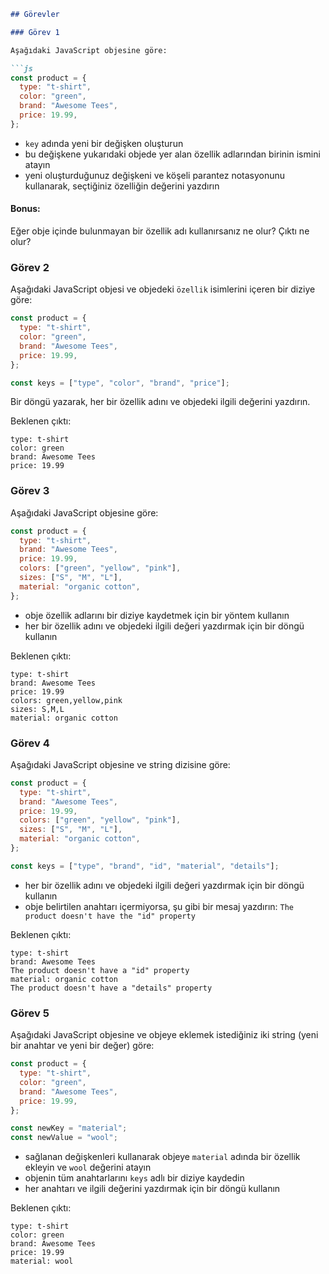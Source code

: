 ```md
## Görevler

### Görev 1

Aşağıdaki JavaScript objesine göre:

```js
const product = {
  type: "t-shirt",
  color: "green",
  brand: "Awesome Tees",
  price: 19.99,
};
```

- `key` adında yeni bir değişken oluşturun
- bu değişkene yukarıdaki objede yer alan özellik adlarından birinin ismini atayın
- yeni oluşturduğunuz değişkeni ve köşeli parantez notasyonunu kullanarak, seçtiğiniz özelliğin değerini yazdırın

#### Bonus:

Eğer obje içinde bulunmayan bir özellik adı kullanırsanız ne olur? Çıktı ne olur?

### Görev 2

Aşağıdaki JavaScript objesi ve objedeki `özellik` isimlerini içeren bir diziye göre:

```js
const product = {
  type: "t-shirt",
  color: "green",
  brand: "Awesome Tees",
  price: 19.99,
};

const keys = ["type", "color", "brand", "price"];
```

Bir döngü yazarak, her bir özellik adını ve objedeki ilgili değerini yazdırın.

Beklenen çıktı:

```plaintext
type: t-shirt
color: green
brand: Awesome Tees
price: 19.99
```

### Görev 3

Aşağıdaki JavaScript objesine göre:

```js
const product = {
  type: "t-shirt",
  brand: "Awesome Tees",
  price: 19.99,
  colors: ["green", "yellow", "pink"], 
  sizes: ["S", "M", "L"],
  material: "organic cotton",
};
```

- obje özellik adlarını bir diziye kaydetmek için bir yöntem kullanın
- her bir özellik adını ve objedeki ilgili değeri yazdırmak için bir döngü kullanın

Beklenen çıktı:

```plaintext
type: t-shirt
brand: Awesome Tees
price: 19.99
colors: green,yellow,pink
sizes: S,M,L
material: organic cotton
```

### Görev 4

Aşağıdaki JavaScript objesine ve string dizisine göre:

```js
const product = {
  type: "t-shirt",
  brand: "Awesome Tees",
  price: 19.99,
  colors: ["green", "yellow", "pink"], 
  sizes: ["S", "M", "L"],
  material: "organic cotton",
};

const keys = ["type", "brand", "id", "material", "details"];
```

- her bir özellik adını ve objedeki ilgili değeri yazdırmak için bir döngü kullanın
- obje belirtilen anahtarı içermiyorsa, şu gibi bir mesaj yazdırın: `The product doesn't have the "id" property`

Beklenen çıktı:

```
type: t-shirt
brand: Awesome Tees
The product doesn't have a "id" property
material: organic cotton
The product doesn't have a "details" property
```

### Görev 5

Aşağıdaki JavaScript objesine ve objeye eklemek istediğiniz iki string (yeni bir anahtar ve yeni bir değer) göre:

```js
const product = {
  type: "t-shirt",
  color: "green",
  brand: "Awesome Tees",
  price: 19.99,
};

const newKey = "material";
const newValue = "wool";
```

- sağlanan değişkenleri kullanarak objeye `material` adında bir özellik ekleyin ve `wool` değerini atayın
- objenin tüm anahtarlarını `keys` adlı bir diziye kaydedin
- her anahtarı ve ilgili değerini yazdırmak için bir döngü kullanın

Beklenen çıktı:

```
type: t-shirt
color: green
brand: Awesome Tees
price: 19.99
material: wool
```
```